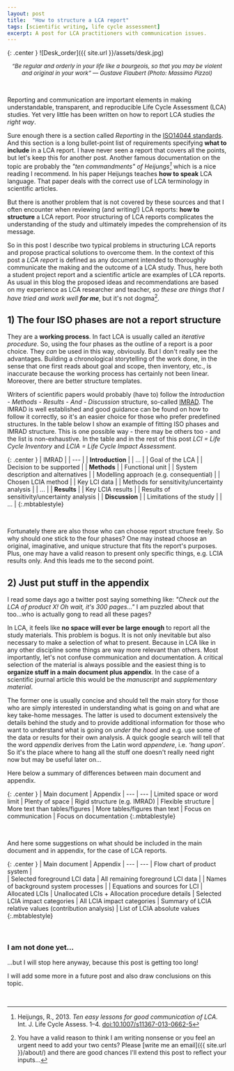 ```yaml
---
layout: post
title:  "How to structure a LCA report"
tags: [scientific writing, life cycle assessment]
excerpt: A post for LCA practitioners with communication issues.
---
```



{: .center }
![Desk_order]({{ site.url }}/assets/desk.jpg)
<center><i><font size="2"> “Be regular and orderly in your life like a bourgeois, so that you may be violent and original in your work”
― Gustave Flaubert (Photo: Massimo Pizzol)</font></i></center>

&nbsp;

Reporting and communication are important elements in making understandable, transparent, and reproducible Life Cycle Assessment (LCA) studies. Yet very little has been written on how to report LCA studies _the right way_.

Sure enough there is a section called _Reporting_ in the [ISO14044 standards](http://www.iso.org/iso/catalogue_detail?csnumber=38498). And this section is a long bullet-point list of requirements specifying **what to include** in a LCA report. I have never seen a report that covers all the points, but let's keep this for another post. Another famous documentation on the topic are probably the _"ten commandments" of Heijungs[^1]_ which is a nice reading I recommend. In his paper Heijungs teaches **how to speak** LCA language. That paper deals with the correct use of LCA terminology in scientific articles.

But there is another problem that is not covered by these sources and that I often encounter when reviewing (and writing!) LCA reports: **how to structure** a LCA report. Poor structuring of LCA reports complicates the understanding of the study and ultimately impedes the comprehension of its message.

So in this post I describe two typical problems in structuring LCA reports and propose practical solutions to overcome them. In the context of this post a _LCA report_ is defined as any document intended to thoroughly communicate the making and the outcome of a LCA study. Thus, here both a student project report and a scientific article are examples of LCA reports. As usual in this blog the proposed ideas and recommendations are based on my experience as LCA researcher and teacher, _so these are things that I have tried and work well **for me**_, but it's not dogma[^2].

## 1) The four ISO phases are not a report structure

They are a **working process**. In fact LCA is usually called an _iterative procedure_. So, using the four phases as the outline of a report is a poor choice. They _can_ be used in this way, obviously. But I don't really see the advantages. Building a chronological storytelling of the work done, in the sense that one first reads about goal and scope, then inventory, etc., is inaccurate because the working process has certainly not been linear. Moreover, there are better structure templates.

Writers of scientific papers would probably (have to) follow the _Introduction - Methods - Results - And - Discussion_ structure, so-called [IMRAD](https://en.wikipedia.org/wiki/IMRAD). The IMRAD is well established and good guidance can be found on how to follow it correctly, so it's an easier choice for those who prefer predefined structures. In the table below I show an example of fitting ISO phases and IMRAD structure. This is one possible way  - there may be others too - and the list is non-exhaustive. In the table and in the rest of this post _LCI = Life Cycle Inventory_ and _LCIA = Life Cycle Impact Assessment_.

{: .center }
| IMRAD |
| --- |
| **Introduction** |
| ... |
| Goal of the LCA |
| Decision to be supported |
| **Methods** |
| Functional unit |
| System description and alternatives |
| Modelling approach (e.g. consequential) |
| Chosen LCIA method |
| Key LCI data  |
| Methods for sensitivity/uncertainty analysis |
| ... |
| **Results** |
| Key LCIA results |
| Results of sensitivity/uncertainty analysis |
| **Discussion** |
| Limitations of the study |
| ... |
{:.mbtablestyle}

&nbsp;

Fortunately there are also those who can choose report structure freely. So why should one stick to the four phases? One may instead choose an original, imaginative, and unique structure that fits the report's purposes. Plus, one may have a valid reason to present only specific things, e.g. LCIA results only. And this leads me to the second point.


## 2) Just put stuff in the appendix

I read some days ago a twitter post saying something like: _"Check out the LCA of product X! Oh wait, it's 300 pages..."_ I am puzzled about that too...who is actually gong to read all these pages?

In LCA, it feels like **no space will ever be large enough** to report all the study materials. This problem is bogus. It is not only inevitable but also necessary to make a selection of what to present. Because in LCA like in any other discipline some things are way more relevant than others. Most importantly, let's not confuse communication and documentation. A critical selection of the material is always possible and the easiest thing is to **organize stuff in a main document plus appendix**. In the case of a scientific journal article this would be the _manuscript_ and _supplementary material_.

The former one is usually concise and should tell the main story for those who are simply interested in understanding what is going on and what are key take-home messages. The latter is used to document extensively the details behind the study and to provide additional information for those who want to understand what is going on _under the hood_ and e.g. use some of the data or results for their own analysis. A quick google search will tell that the word _appendix_ derives from the Latin word _appendere_, i.e. _‘hang upon’_. So it's the place where to hang all the stuff one doesn't really need right now but may be useful later on...

Here below a summary of differences between main document and appendix.

{: .center }
| Main document | Appendix
| --- | ---
| Limited space or word limit	| Plenty of space
| Rigid structure (e.g. IMRAD) |	Flexible structure
| More text than tables/figures	| More tables/figures than text
| Focus on communication | Focus on documentation
{:.mbtablestyle}

&nbsp;

And here some suggestions on what should be included in the main document and in appendix, for the case of LCA reports.

{: .center }
| Main document | Appendix
| --- | ---
| Flow chart of product system	|  
| Selected foreground LCI data	| All remaining foreground LCI data
|   | Names of background system processes
|   | Equations and sources for LCI
| Allocated LCIs	| Unallocated LCIs + Allocation procedure details
| Selected LCIA impact categories	| All LCIA impact categories
| Summary of LCIA relative values (contribution analysis)	| List of LCIA absolute values
{:.mbtablestyle}

&nbsp;

### I am not done yet...

...but I will stop here anyway, because this post is getting too long!

I will add some more in a future post and also draw conclusions on this topic.

&nbsp;

[^1]:	Heijungs, R., 2013. _Ten easy lessons for good communication of LCA._ Int. J. Life Cycle Assess. 1–4. [doi:10.1007/s11367-013-0662-5](http://link.springer.com/article/10.1007/s11367-013-0662-5)
[^2]: You have a valid reason to think I am writing nonsense or you feel an urgent need to add your two cents? Please [write me an email]({{ site.url }}/about/) and there are good chances I'll extend this post to reflect your inputs...
